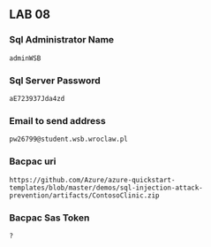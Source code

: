 ## LAB 08

### Sql Administrator Name
`adminWSB`

### Sql Server Password
`aE723937Jda4zd`

### Email to send address
`pw26799@student.wsb.wroclaw.pl`

### Bacpac uri
`https://github.com/Azure/azure-quickstart-templates/blob/master/demos/sql-injection-attack-prevention/artifacts/ContosoClinic.zip`

### Bacpac Sas Token
`?`